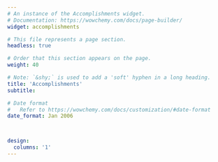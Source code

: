 ```yaml
---
# An instance of the Accomplishments widget.
# Documentation: https://wowchemy.com/docs/page-builder/
widget: accomplishments

# This file represents a page section.
headless: true

# Order that this section appears on the page.
weight: 40

# Note: `&shy;` is used to add a 'soft' hyphen in a long heading.
title: 'Accomplish­ments'
subtitle:

# Date format
#   Refer to https://wowchemy.com/docs/customization/#date-format
date_format: Jan 2006



design:
  columns: '1'
---
```

